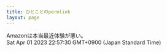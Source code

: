 ```yaml
---
title: ひとことのpermlink
layout: page
---
```

<div class="box" dt="1680357450099">
  Amazonは本当最近体験が悪い。
  <div class="content is-small">Sat Apr 01 2023 22:57:30 GMT+0900 (Japan Standard Time)</div>
</div>